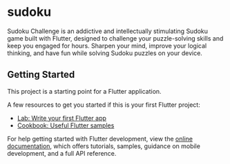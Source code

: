 # sudoku

Sudoku Challenge is an addictive and intellectually stimulating Sudoku game built with Flutter, designed to challenge your puzzle-solving skills and keep you engaged for hours. Sharpen your mind, improve your logical thinking, and have fun while solving Sudoku puzzles on your device.

## Getting Started

This project is a starting point for a Flutter application.

A few resources to get you started if this is your first Flutter project:

- [Lab: Write your first Flutter app](https://docs.flutter.dev/get-started/codelab)
- [Cookbook: Useful Flutter samples](https://docs.flutter.dev/cookbook)

For help getting started with Flutter development, view the
[online documentation](https://docs.flutter.dev/), which offers tutorials,
samples, guidance on mobile development, and a full API reference.
